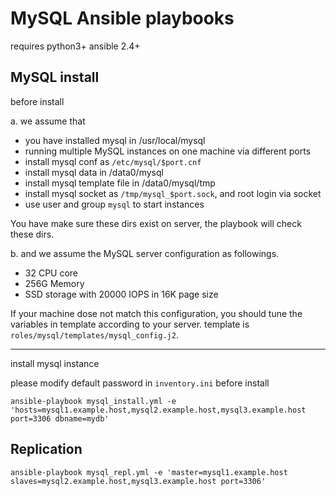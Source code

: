 # MySQL Ansible playbooks

requires python3+ ansible 2.4+ 

## MySQL install

before install

a. we assume that
- you have installed mysql in /usr/local/mysql
- running multiple MySQL instances on one machine via different ports
- install mysql conf as `/etc/mysql/$port.cnf`
- install mysql data in /data0/mysql
- install mysql template file in /data0/mysql/tmp
- install mysql socket as `/tmp/mysql_$port.sock`, and root login via socket
- use user and group `mysql` to start instances

You have make sure these dirs exist on server, the playbook will check these dirs.
 
b. and we assume the MySQL server configuration as followings.
- 32 CPU core
- 256G Memory
- SSD storage with 20000 IOPS in 16K page size

If your machine dose not match this configuration, you should tune the variables in template according to your server.
template is `roles/mysql/templates/mysql_config.j2`.

---
install  mysql instance

please modify default password in `inventory.ini` before install 
```console
ansible-playbook mysql_install.yml -e 'hosts=mysql1.example.host,mysql2.example.host,mysql3.example.host port=3306 dbname=mydb'
```

## Replication
```console
ansible-playbook mysql_repl.yml -e 'master=mysql1.example.host slaves=mysql2.example.host,mysql3.example.host port=3306'
```
